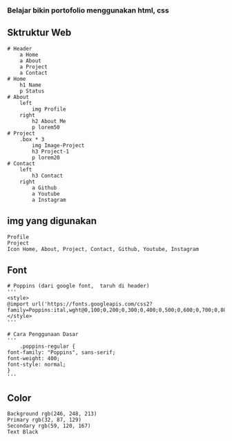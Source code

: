 ### Belajar bikin portofolio menggunakan html, css

## Sktruktur Web
    # Header
        a Home
        a About
        a Project
        a Contact
    # Home
        h1 Name
        p Status
    # About
        left 
            img Profile
        right 
            h2 About Me
            p lorem50
    # Project
        .box * 3
            img Image-Project
            h3 Project-1
            p lorem20
    # Contact
        left
            h3 Contact
        right
            a Github
            a Youtube
            a Instagram

## img yang digunakan
    Profile
    Project
    Icon Home, About, Project, Contact, Github, Youtube, Instagram

## Font
    # Poppins (dari google font,  taruh di header) 
    '''
    <style>
    @import url('https://fonts.googleapis.com/css2?family=Poppins:ital,wght@0,100;0,200;0,300;0,400;0,500;0,600;0,700;0,800;0,900;1,100;1,200;1,300;1,400;1,500;1,600;1,700;1,800;1,900&display=swap');
    </style>
    '''

    # Cara Penggunaan Dasar
    '''
        .poppins-regular {
    font-family: "Poppins", sans-serif;
    font-weight: 400;
    font-style: normal;
    }
    '''

## Color
    Background rgb(246, 248, 213)
    Primary rgb(32, 87, 129)
    Secondary rgb(59, 120, 167)
    Text Black